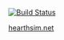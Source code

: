 [![Build Status](https://travis-ci.org/HearthSim/hearthsim.net.svg?branch=master)](https://travis-ci.org/HearthSim/hearthsim.net)

[hearthsim.net](https://hearthsim.net)
